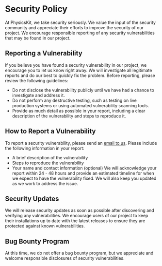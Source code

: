 # Security Policy
At PhysicsKit, we take security seriously. We value the input of the security community and appreciate their efforts to improve the security of our project. We encourage responsible reporting of any security vulnerabilities that may be found in our project.

## Reporting a Vulnerability
If you believe you have found a security vulnerability in our project, we encourage you to let us know right away. We will investigate all legitimate reports and do our best to quickly fix the problem. Before reporting, please review the following guidelines:

- Do not disclose the vulnerability publicly until we have had a chance to investigate and address it.
- Do not perform any destructive testing, such as testing on live production systems or using automated vulnerability scanning tools.
- Provide as much detail as possible in your report, including a clear description of the vulnerability and steps to reproduce it.

## How to Report a Vulnerability
To report a security vulnerability, please send an [email to us](mailto:mr.pluto012@gmail.com?subject=Security%20Issue%20Report). Please include the following information in your report:

- A brief description of the vulnerability
- Steps to reproduce the vulnerability
- Your name and contact information (optional)
We will acknowledge your report within 24 - 48 hours and provide an estimated timeline for when we expect to have the vulnerability fixed. We will also keep you updated as we work to address the issue.

## Security Updates
We will release security updates as soon as possible after discovering and verifying any vulnerabilities. We encourage users of our project to keep their installations up to date with the latest releases to ensure they are protected against known vulnerabilities.

## Bug Bounty Program
At this time, we do not offer a bug bounty program, but we appreciate and welcome responsible disclosures of security vulnerabilities.
